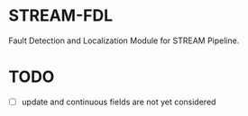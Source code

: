 # STREAM-FDL
Fault Detection and Localization Module for STREAM Pipeline.

# TODO

- [ ] update and continuous fields are not yet considered
